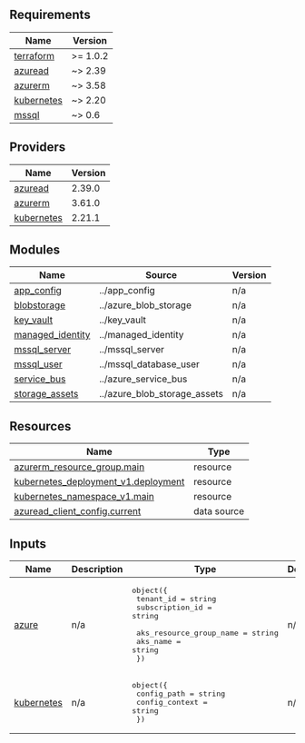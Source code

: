 <!-- BEGIN_TF_DOCS -->
## Requirements

| Name | Version |
|------|---------|
| <a name="requirement_terraform"></a> [terraform](#requirement\_terraform) | >= 1.0.2 |
| <a name="requirement_azuread"></a> [azuread](#requirement\_azuread) | ~> 2.39 |
| <a name="requirement_azurerm"></a> [azurerm](#requirement\_azurerm) | ~> 3.58 |
| <a name="requirement_kubernetes"></a> [kubernetes](#requirement\_kubernetes) | ~> 2.20 |
| <a name="requirement_mssql"></a> [mssql](#requirement\_mssql) | ~> 0.6 |

## Providers

| Name | Version |
|------|---------|
| <a name="provider_azuread"></a> [azuread](#provider\_azuread) | 2.39.0 |
| <a name="provider_azurerm"></a> [azurerm](#provider\_azurerm) | 3.61.0 |
| <a name="provider_kubernetes"></a> [kubernetes](#provider\_kubernetes) | 2.21.1 |

## Modules

| Name | Source | Version |
|------|--------|---------|
| <a name="module_app_config"></a> [app\_config](#module\_app\_config) | ../app_config | n/a |
| <a name="module_blobstorage"></a> [blobstorage](#module\_blobstorage) | ../azure_blob_storage | n/a |
| <a name="module_key_vault"></a> [key\_vault](#module\_key\_vault) | ../key_vault | n/a |
| <a name="module_managed_identity"></a> [managed\_identity](#module\_managed\_identity) | ../managed_identity | n/a |
| <a name="module_mssql_server"></a> [mssql\_server](#module\_mssql\_server) | ../mssql_server | n/a |
| <a name="module_mssql_user"></a> [mssql\_user](#module\_mssql\_user) | ../mssql_database_user | n/a |
| <a name="module_service_bus"></a> [service\_bus](#module\_service\_bus) | ../azure_service_bus | n/a |
| <a name="module_storage_assets"></a> [storage\_assets](#module\_storage\_assets) | ../azure_blob_storage_assets | n/a |

## Resources

| Name | Type |
|------|------|
| [azurerm_resource_group.main](https://registry.terraform.io/providers/hashicorp/azurerm/latest/docs/resources/resource_group) | resource |
| [kubernetes_deployment_v1.deployment](https://registry.terraform.io/providers/hashicorp/kubernetes/latest/docs/resources/deployment_v1) | resource |
| [kubernetes_namespace_v1.main](https://registry.terraform.io/providers/hashicorp/kubernetes/latest/docs/resources/namespace_v1) | resource |
| [azuread_client_config.current](https://registry.terraform.io/providers/hashicorp/azuread/latest/docs/data-sources/client_config) | data source |

## Inputs

| Name | Description | Type | Default | Required |
|------|-------------|------|---------|:--------:|
| <a name="input_azure"></a> [azure](#input\_azure) | n/a | <pre>object({<br>    tenant_id       = string<br>    subscription_id = string<br><br>    aks_resource_group_name = string<br>    aks_name                = string<br>  })</pre> | n/a | yes |
| <a name="input_kubernetes"></a> [kubernetes](#input\_kubernetes) | n/a | <pre>object({<br>    config_path    = string<br>    config_context = string<br>  })</pre> | n/a | yes |
<!-- END_TF_DOCS -->